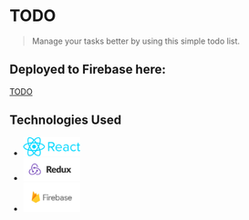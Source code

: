 # TODO
> Manage your tasks better by using this simple todo list.

## Deployed to Firebase here:
[TODO](https://todo-90790.firebaseapp.com/)



## Technologies Used
* <img src="./dist/images/logos/react.png" width="100">
* <img src="./dist/images/logos/redux.png" width="100">
* <img src="./dist/images/logos/firebase.png" width="100">
